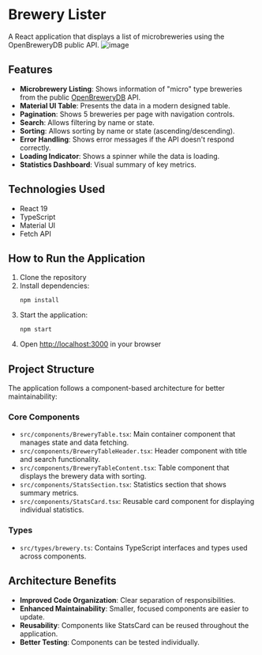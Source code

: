 # Brewery Lister

A React application that displays a list of microbreweries using the OpenBreweryDB public API.
![image](https://github.com/user-attachments/assets/795b42a2-14c6-4248-bab3-6672c4d66251)

## Features

- **Microbrewery Listing**: Shows information of "micro" type breweries from the public [OpenBreweryDB](https://api.openbrewerydb.org/breweries) API.
- **Material UI Table**: Presents the data in a modern designed table.
- **Pagination**: Shows 5 breweries per page with navigation controls.
- **Search**: Allows filtering by name or state.
- **Sorting**: Allows sorting by name or state (ascending/descending).
- **Error Handling**: Shows error messages if the API doesn't respond correctly.
- **Loading Indicator**: Shows a spinner while the data is loading.
- **Statistics Dashboard**: Visual summary of key metrics.

## Technologies Used

- React 19
- TypeScript
- Material UI
- Fetch API

## How to Run the Application

1. Clone the repository
2. Install dependencies:
   ```
   npm install
   ```
3. Start the application:
   ```
   npm start
   ```
4. Open [http://localhost:3000](http://localhost:3000) in your browser

## Project Structure

The application follows a component-based architecture for better maintainability:

### Core Components

- `src/components/BreweryTable.tsx`: Main container component that manages state and data fetching.
- `src/components/BreweryTableHeader.tsx`: Header component with title and search functionality.
- `src/components/BreweryTableContent.tsx`: Table component that displays the brewery data with sorting.
- `src/components/StatsSection.tsx`: Statistics section that shows summary metrics.
- `src/components/StatsCard.tsx`: Reusable card component for displaying individual statistics.

### Types

- `src/types/brewery.ts`: Contains TypeScript interfaces and types used across components.

## Architecture Benefits

- **Improved Code Organization**: Clear separation of responsibilities.
- **Enhanced Maintainability**: Smaller, focused components are easier to update.
- **Reusability**: Components like StatsCard can be reused throughout the application.
- **Better Testing**: Components can be tested individually.

